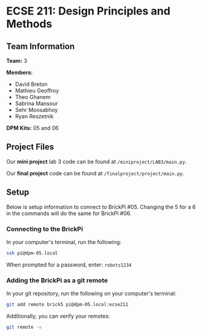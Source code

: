 # ECSE 211: Design Principles and Methods

## Team Information

__Team:__ 3  

__Members:__
- David Breton
- Mathieu Geoffroy
- Theo Ghanem
- Sabrina Mansour
- Sehr Moosabhoy
- Ryan Reszetnik

__DPM Kits:__ 05 and 06

## Project Files

Our __mini project__ lab 3 code can be found at `/miniproject/LAB3/main.py`.

Our __final project__ code can be found at `/finalproject/project/main.py`.

## Setup

Below is setup information to connect to BrickPi #05. Changing the 5 for a 6 in the commands will do the same for BrickPi #06.

### Connecting to the BrickPi

In your computer's terminal, run the following:
```Bash
ssh pi@dpm-05.local
```
When prompted for a password, enter: `robots1234`


### Adding the BrickPi as a git remote
In your git repository, run the following on your computer's terminal:
```Bash
git add remote brick5 pi@dpm-05.local:ecse211
```
Additionally, you can verify your remotes:
```Bash
git remote -v
```



